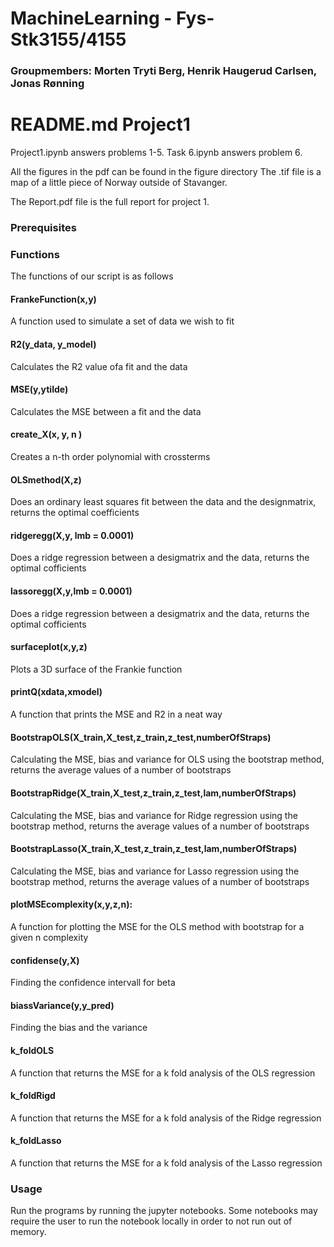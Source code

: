 # MachineLearning - Fys-Stk3155/4155

### Groupmembers: Morten Tryti Berg, Henrik Haugerud Carlsen, Jonas Rønning


# README.md Project1
Project1.ipynb answers problems 1-5.
Task 6.ipynb answers problem 6.

All the figures in the pdf can be found in the figure directory
The .tif file is a map of a little piece of Norway outside of Stavanger.

The Report.pdf file is the full report for project 1.

### Prerequisites



### Functions
The functions of our script is as follows
#### FrankeFunction(x,y)
A function used to simulate a set of data we wish to fit
 
 #### R2(y_data, y_model)
Calculates the R2 value ofa fit and the data
 
 #### MSE(y,ytilde)
Calculates the MSE between a fit and the data

#### create_X(x, y, n )
Creates a n-th order polynomial with crossterms
  
#### OLSmethod(X,z)
Does an ordinary least squares fit between the data and the designmatrix, returns the optimal coefficients
  
#### ridgeregg(X,y, lmb = 0.0001)
Does a ridge regression between a desigmatrix and the data, returns the optimal cofficients
  
#### lassoregg(X,y,lmb = 0.0001)
Does a ridge regression between a desigmatrix and the data, returns the optimal cofficients

#### surfaceplot(x,y,z)
Plots a 3D surface of the Frankie function
  
#### printQ(xdata,xmodel)
 A function that prints the MSE and R2 in a neat way

#### BootstrapOLS(X_train,X_test,z_train,z_test,numberOfStraps)
Calculating the MSE, bias and variance for OLS using the bootstrap method, returns the average values of a number of bootstraps

#### BootstrapRidge(X_train,X_test,z_train,z_test,lam,numberOfStraps)
Calculating the MSE, bias and variance for Ridge regression using the bootstrap method, returns the average values of a number of bootstraps

#### BootstrapLasso(X_train,X_test,z_train,z_test,lam,numberOfStraps)
Calculating the MSE, bias and variance for Lasso regression using the bootstrap method, returns the average values of a number of bootstraps
  
  
#### plotMSEcomplexity(x,y,z,n):
A function for plotting the MSE for the OLS method with bootstrap for a given n complexity
  
#### confidense(y,X)
Finding the confidence intervall for beta
 
 #### biassVariance(y,y_pred)
Finding the bias and the variance

#### k_foldOLS
A function that returns the MSE for a k fold analysis of the OLS regression

#### k_foldRigd
A function that returns the MSE for a k fold analysis of the Ridge regression

#### k_foldLasso
A function that returns the MSE for a k fold analysis of the Lasso regression



### Usage

Run the programs by running the jupyter notebooks. Some notebooks may require the user to run the notebook locally in order to not run out of memory.
